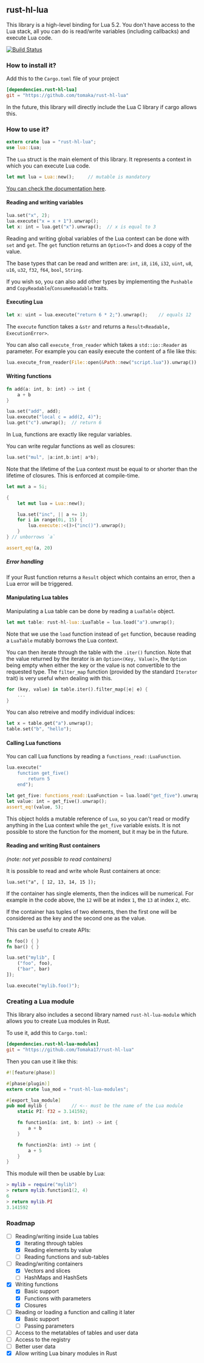 ## rust-hl-lua

This library is a high-level binding for Lua 5.2. You don't have access to the Lua stack, all you can do is read/write variables (including callbacks) and execute Lua code.

[![Build Status](https://travis-ci.org/Tomaka17/rust-hl-lua.svg?branch=master)](https://travis-ci.org/Tomaka17/rust-hl-lua)

### How to install it?

Add this to the `Cargo.toml` file of your project

```toml
[dependencies.rust-hl-lua]
git = "https://github.com/tomaka/rust-hl-lua"
```

In the future, this library will directly include the Lua C library if cargo allows this.

### How to use it?

```rust
extern crate lua = "rust-hl-lua";
use lua::Lua;
```

The `Lua` struct is the main element of this library. It represents a context in which you can execute Lua code.

```rust
let mut lua = Lua::new();     // mutable is mandatory
```

[You can check the documentation here](http://rust-ci.org/Tomaka17/rust-hl-lua/doc/rust-hl-lua/).

#### Reading and writing variables

```rust
lua.set("x", 2);
lua.execute("x = x + 1").unwrap();
let x: int = lua.get("x").unwrap();  // x is equal to 3
```

Reading and writing global variables of the Lua context can be done with `set` and `get`.
The `get` function returns an `Option<T>` and does a copy of the value.

The base types that can be read and written are: `int`, `i8`, `i16`, `i32`, `uint`, `u8`, `u16`, `u32`, `f32`, `f64`, `bool`, `String`.

If you wish so, you can also add other types by implementing the `Pushable` and `CopyReadable`/`ConsumeReadable` traits.

#### Executing Lua

```rust
let x: uint = lua.execute("return 6 * 2;").unwrap();    // equals 12
```

The `execute` function takes a `&str` and returns a `Result<Readable, ExecutionError>`.

You can also call `execute_from_reader` which takes a `std::io::Reader` as parameter.
For example you can easily execute the content of a file like this:

```rust
lua.execute_from_reader(File::open(&Path::new("script.lua")).unwrap())
```

#### Writing functions

```rust
fn add(a: int, b: int) -> int {
    a + b
}

lua.set("add", add);
lua.execute("local c = add(2, 4)");
lua.get("c").unwrap();  // return 6
```
    
In Lua, functions are exactly like regular variables.

You can write regular functions as well as closures:

```rust
lua.set("mul", |a:int,b:int| a*b);
```

Note that the lifetime of the Lua context must be equal to or shorter than the lifetime of closures. This is enforced at compile-time.

```rust
let mut a = 5i;

{
    let mut lua = Lua::new();

    lua.set("inc", || a += 1);
    for i in range(0i, 15) {
        lua.execute::<()>("inc()").unwrap();
    }
} // unborrows `a`

assert_eq!(a, 20)
```

##### Error handling

If your Rust function returns a `Result` object which contains an error, then a Lua error will be triggered.

#### Manipulating Lua tables

Manipulating a Lua table can be done by reading a `LuaTable` object.

```rust
let mut table: rust-hl-lua::LuaTable = lua.load("a").unwrap();
```

Note that we use the `load` function instead of `get` function, because reading a `LuaTable` mutably borrows the Lua context.

You can then iterate through the table with the `.iter()` function. Note that the value returned by the iterator is an `Option<(Key, Value)>`, the `Option` being empty when either the key or the value is not convertible to the requested type. The `filter_map` function (provided by the standard `Iterator` trait) is very useful when dealing with this.

```rust
for (key, value) in table.iter().filter_map(|e| e) {
    ...
}
```

You can also retreive and modify individual indices:

```rust
let x = table.get("a").unwrap();
table.set("b", "hello");
```

#### Calling Lua functions

You can call Lua functions by reading a `functions_read::LuaFunction`.

```rust
lua.execute("
    function get_five() 
        return 5
    end");

let get_five: functions_read::LuaFunction = lua.load("get_five").unwrap();
let value: int = get_five().unwrap();
assert_eq!(value, 5);
```

This object holds a mutable reference of `Lua`, so you can't read or modify anything in the Lua context while the `get_five` variable exists.
It is not possible to store the function for the moment, but it may be in the future.

#### Reading and writing Rust containers

*(note: not yet possible to read containers)*

It is possible to read and write whole Rust containers at once:

    lua.set("a", [ 12, 13, 14, 15 ]);

If the container has single elements, then the indices will be numerical. For example in the code above, the `12` will be at index `1`, the `13` at index `2`, etc.

If the container has tuples of two elements, then the first one will be considered as the key and the second one as the value.

This can be useful to create APIs:

```rust
fn foo() { }
fn bar() { }

lua.set("mylib", [
    ("foo", foo),
    ("bar", bar)
]);

lua.execute("mylib.foo()");
```

### Creating a Lua module

This library also includes a second library named `rust-hl-lua-module` which allows you to create Lua modules in Rust.

To use it, add this to `Cargo.toml`:

```toml
[dependencies.rust-hl-lua-modules]
git = "https://github.com/Tomaka17/rust-hl-lua"
```

Then you can use it like this:

```rust
#![feature(phase)]

#[phase(plugin)]
extern crate lua_mod = "rust-hl-lua-modules";

#[export_lua_module]
pub mod mylib {         // <-- must be the name of the Lua module
    static PI: f32 = 3.141592;

    fn function1(a: int, b: int) -> int {
        a + b
    }

    fn function2(a: int) -> int {
        a + 5
    }
}
```

This module will then be usable by Lua:

```lua
> mylib = require("mylib")
> return mylib.function1(2, 4)
6
> return mylib.PI
3.141592
```

### Roadmap

 - [ ] Reading/writing inside Lua tables
   - [x] Iterating through tables
   - [x] Reading elements by value
   - [ ] Reading functions and sub-tables
 - [ ] Reading/writing containers
   - [x] Vectors and slices
   - [ ] HashMaps and HashSets
 - [x] Writing functions
   - [x] Basic support
   - [x] Functions with parameters
   - [x] Closures
 - [ ] Reading or loading a function and calling it later
   - [x] Basic support
   - [ ] Passing parameters
 - [ ] Access to the metatables of tables and user data
 - [ ] Access to the registry
 - [ ] Better user data
 - [x] Allow writing Lua binary modules in Rust
